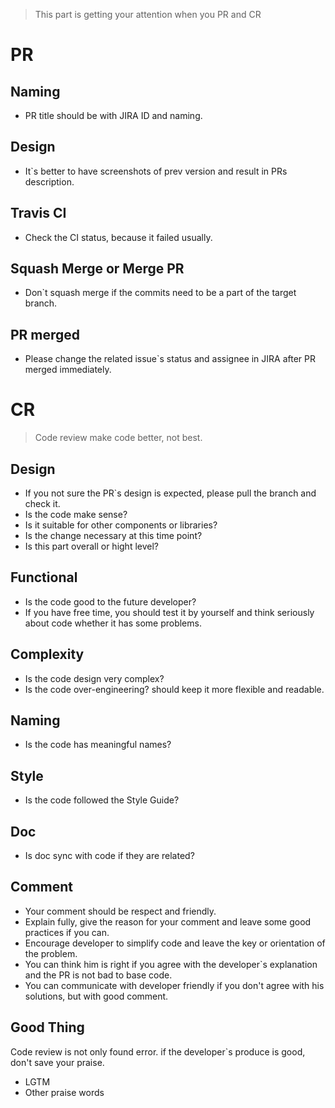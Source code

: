 > This part is getting your attention when you PR and CR

## 

#  PR

## Naming

- PR title should be with JIRA ID and naming.

## Design

- It`s better to have screenshots of prev version and result in PRs description.

## Travis CI

- Check the CI status, because it failed usually.

## Squash Merge or Merge PR

- Don`t squash merge if the commits need to be a part of the target branch.

## PR merged

- Please change the related issue`s status and assignee in JIRA after PR merged immediately.

#  CR

> Code review make code better, not best.


## Design

- If you not sure the PR`s design is expected, please pull the branch and check it.
- Is the code make sense?
- Is it suitable for other components or libraries?
- Is the change necessary at this time point?
- Is this part overall or hight level?

## Functional

- Is the code good to the future developer?
- If you have free time, you should test it by yourself and think seriously about code whether it has some problems.

## Complexity

- Is the code design very complex?
- Is the code over-engineering? should keep it more flexible and readable.

## Naming

- Is the code has meaningful names?

## Style

- Is the code followed the Style Guide?

## Doc

- Is doc sync with code if they are related?

## Comment

- Your comment should be respect and friendly.
- Explain fully, give the reason for your comment and leave some good practices if you can.
- Encourage developer to simplify code and leave the key or orientation of the problem.
- You can think him is right if you agree with the developer`s explanation and the PR is not bad to base code.
- You can communicate with developer friendly if you don't agree with his solutions, but with good comment.

## Good Thing

Code review is not only found error. if the developer`s produce is good, don't save your praise.

- LGTM
- Other praise words

